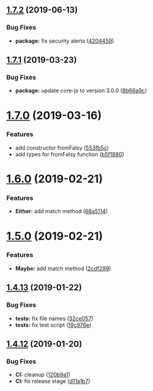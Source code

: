 ## [1.7.2](https://github.com/bigslycat/igogo/compare/v1.7.1...v1.7.2) (2019-06-13)


### Bug Fixes

* **package:** fix security alerts ([4204459](https://github.com/bigslycat/igogo/commit/4204459))

## [1.7.1](https://github.com/bigslycat/igogo/compare/v1.7.0...v1.7.1) (2019-03-23)


### Bug Fixes

* **package:** update core-js to version 3.0.0 ([8b66a9c](https://github.com/bigslycat/igogo/commit/8b66a9c))

# [1.7.0](https://github.com/bigslycat/igogo/compare/v1.6.0...v1.7.0) (2019-03-16)


### Features

* add constructor fromFalsy ([553fb5c](https://github.com/bigslycat/igogo/commit/553fb5c))
* add types for fromFalsy function ([b5f1880](https://github.com/bigslycat/igogo/commit/b5f1880))

# [1.6.0](https://github.com/bigslycat/igogo/compare/v1.5.0...v1.6.0) (2019-02-21)


### Features

* **Either:** add match method ([68a5114](https://github.com/bigslycat/igogo/commit/68a5114))

# [1.5.0](https://github.com/bigslycat/igogo/compare/v1.4.13...v1.5.0) (2019-02-21)


### Features

* **Maybe:** add match method ([2cdf299](https://github.com/bigslycat/igogo/commit/2cdf299))

## [1.4.13](https://github.com/bigslycat/igogo/compare/v1.4.12...v1.4.13) (2019-01-22)


### Bug Fixes

* **tests:** fix file names ([32ce057](https://github.com/bigslycat/igogo/commit/32ce057))
* **tests:** fix test script ([19c976e](https://github.com/bigslycat/igogo/commit/19c976e))

## [1.4.12](https://github.com/bigslycat/igogo/compare/v1.4.11...v1.4.12) (2019-01-20)


### Bug Fixes

* **CI:** cleanup ([120b9a1](https://github.com/bigslycat/igogo/commit/120b9a1))
* **CI:** fix release stage ([d11a1b7](https://github.com/bigslycat/igogo/commit/d11a1b7))
